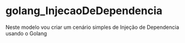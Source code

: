 # golang_InjecaoDeDependencia

Neste modelo vou criar um cenário simples de Injeção de Dependencia usando o Golang
